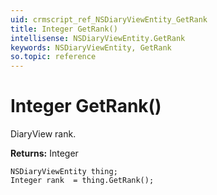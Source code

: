 ```yaml
---
uid: crmscript_ref_NSDiaryViewEntity_GetRank
title: Integer GetRank()
intellisense: NSDiaryViewEntity.GetRank
keywords: NSDiaryViewEntity, GetRank
so.topic: reference
---
```


# Integer GetRank()

DiaryView rank.

**Returns:** Integer

```crmscript
NSDiaryViewEntity thing;
Integer rank  = thing.GetRank();
```


